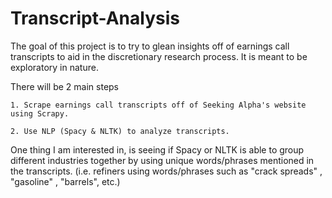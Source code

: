 # Transcript-Analysis

The goal of this project is to try to glean insights off of earnings call transcripts to aid in the discretionary research process. It is meant to be exploratory in nature. 

There will be 2 main steps

	1. Scrape earnings call transcripts off of Seeking Alpha's website using Scrapy. 

	2. Use NLP (Spacy & NLTK) to analyze transcripts. 

One thing I am interested in, is seeing if Spacy or NLTK is able to group different industries together by using unique words/phrases mentioned in the transcripts. (i.e. refiners using words/phrases such as "crack spreads" , "gasoline" , "barrels", etc.) 